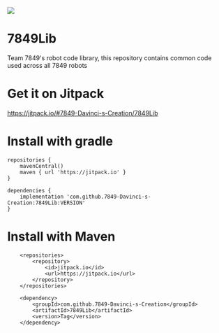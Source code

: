 [![](https://jitpack.io/v/7849-Davinci-s-Creation/7849Lib.svg)](https://jitpack.io/#7849-Davinci-s-Creation/7849Lib)

# 7849Lib
Team 7849's robot code library, this repository contains common code used across all 7849 robots

# Get it on Jitpack

https://jitpack.io/#7849-Davinci-s-Creation/7849Lib

# Install with gradle
```
repositories {
    mavenCentral()
    maven { url 'https://jitpack.io' }
}
```
```
dependencies {
    implementation 'com.github.7849-Davinci-s-Creation:7849Lib:VERSION'
}
```
# Install with Maven
```
	<repositories>
		<repository>
		    <id>jitpack.io</id>
		    <url>https://jitpack.io</url>
		</repository>
	</repositories>
```
```
	<dependency>
	    <groupId>com.github.7849-Davinci-s-Creation</groupId>
	    <artifactId>7849Lib</artifactId>
	    <version>Tag</version>
	</dependency>
```
